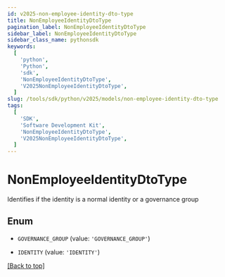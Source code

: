 ```yaml
---
id: v2025-non-employee-identity-dto-type
title: NonEmployeeIdentityDtoType
pagination_label: NonEmployeeIdentityDtoType
sidebar_label: NonEmployeeIdentityDtoType
sidebar_class_name: pythonsdk
keywords:
  [
    'python',
    'Python',
    'sdk',
    'NonEmployeeIdentityDtoType',
    'V2025NonEmployeeIdentityDtoType',
  ]
slug: /tools/sdk/python/v2025/models/non-employee-identity-dto-type
tags:
  [
    'SDK',
    'Software Development Kit',
    'NonEmployeeIdentityDtoType',
    'V2025NonEmployeeIdentityDtoType',
  ]
---
```


# NonEmployeeIdentityDtoType

Identifies if the identity is a normal identity or a governance group

## Enum

- `GOVERNANCE_GROUP` (value: `'GOVERNANCE_GROUP'`)

- `IDENTITY` (value: `'IDENTITY'`)

[[Back to top]](#)
